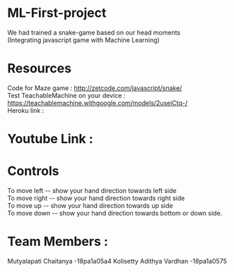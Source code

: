 # ML-First-project
 We had trained a snake-game based on our head moments <br/>
(Integrating javascript game with Machine Learning)

# Resources 
Code for Maze game :  http://zetcode.com/javascript/snake/ <br/>
Test TeachableMachine on your device : https://teachablemachine.withgoogle.com/models/2useiCtq-/ <br/>
Heroku link : 

# Youtube Link :

# Controls 
To move left -- show your hand direction towards  left side<br/>
To move right -- show your hand direction towards right side<br/>
To move up -- show your hand direction towards up side<br/>
To move down -- show your hand direction towards bottom or down side.<br/>

# Team Members :
 Mutyalapati Chaitanya -18pa1a05a4
 Kolisetty Adithya Vardhan -18pa1a0575

